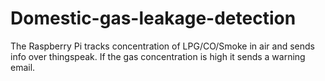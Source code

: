 # Domestic-gas-leakage-detection
The Raspberry Pi tracks concentration of LPG/CO/Smoke in air and sends info over thingspeak. If the gas concentration is high it sends a warning email.
